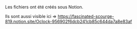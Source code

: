 Les fichiers ont été créés sous Notion.

Ils sont aussi visible ici => https://fascinated-scourge-819.notion.site/Oclock-956902f6dcb241cb85c644da7a8e83af
